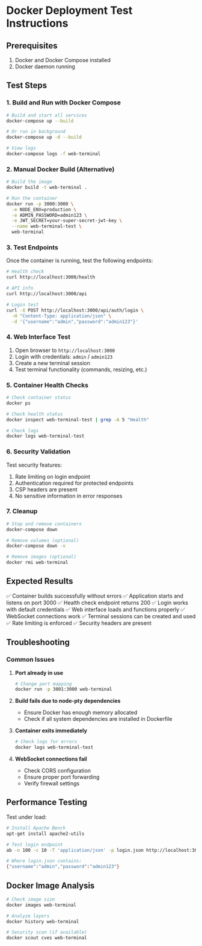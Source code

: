 # Docker Deployment Test Instructions

## Prerequisites

1. Docker and Docker Compose installed
2. Docker daemon running

## Test Steps

### 1. Build and Run with Docker Compose

```bash
# Build and start all services
docker-compose up --build

# Or run in background
docker-compose up -d --build

# View logs
docker-compose logs -f web-terminal
```

### 2. Manual Docker Build (Alternative)

```bash
# Build the image
docker build -t web-terminal .

# Run the container
docker run -p 3000:3000 \
  -e NODE_ENV=production \
  -e ADMIN_PASSWORD=admin123 \
  -e JWT_SECRET=your-super-secret-jwt-key \
  --name web-terminal-test \
  web-terminal
```

### 3. Test Endpoints

Once the container is running, test the following endpoints:

```bash
# Health check
curl http://localhost:3000/health

# API info
curl http://localhost:3000/api

# Login test
curl -X POST http://localhost:3000/api/auth/login \
  -H "Content-Type: application/json" \
  -d '{"username":"admin","password":"admin123"}'
```

### 4. Web Interface Test

1. Open browser to `http://localhost:3000`
2. Login with credentials: `admin` / `admin123`
3. Create a new terminal session
4. Test terminal functionality (commands, resizing, etc.)

### 5. Container Health Checks

```bash
# Check container status
docker ps

# Check health status
docker inspect web-terminal-test | grep -A 5 "Health"

# Check logs
docker logs web-terminal-test
```

### 6. Security Validation

Test security features:
1. Rate limiting on login endpoint
2. Authentication required for protected endpoints
3. CSP headers are present
4. No sensitive information in error responses

### 7. Cleanup

```bash
# Stop and remove containers
docker-compose down

# Remove volumes (optional)
docker-compose down -v

# Remove images (optional)
docker rmi web-terminal
```

## Expected Results

✅ Container builds successfully without errors
✅ Application starts and listens on port 3000
✅ Health check endpoint returns 200
✅ Login works with default credentials
✅ Web interface loads and functions properly
✅ WebSocket connections work
✅ Terminal sessions can be created and used
✅ Rate limiting is enforced
✅ Security headers are present

## Troubleshooting

### Common Issues

1. **Port already in use**
   ```bash
   # Change port mapping
   docker run -p 3001:3000 web-terminal
   ```

2. **Build fails due to node-pty dependencies**
   - Ensure Docker has enough memory allocated
   - Check if all system dependencies are installed in Dockerfile

3. **Container exits immediately**
   ```bash
   # Check logs for errors
   docker logs web-terminal-test
   ```

4. **WebSocket connections fail**
   - Check CORS configuration
   - Ensure proper port forwarding
   - Verify firewall settings

## Performance Testing

Test under load:
```bash
# Install Apache Bench
apt-get install apache2-utils

# Test login endpoint
ab -n 100 -c 10 -T 'application/json' -p login.json http://localhost:3000/api/auth/login

# Where login.json contains:
{"username":"admin","password":"admin123"}
```

## Docker Image Analysis

```bash
# Check image size
docker images web-terminal

# Analyze layers
docker history web-terminal

# Security scan (if available)
docker scout cves web-terminal
```